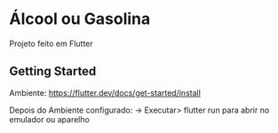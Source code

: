 # Álcool ou Gasolina

Projeto feito em Flutter

## Getting Started
Ambiente: https://flutter.dev/docs/get-started/install

Depois do Ambiente configurado:
-> Executar> flutter run para abrir no emulador ou aparelho
